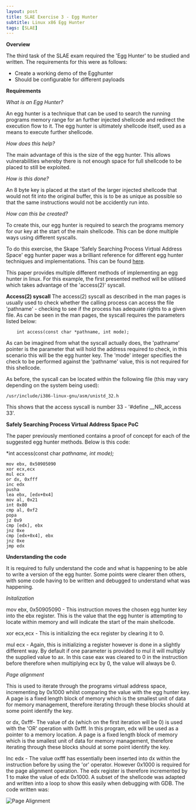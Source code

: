 ```yaml
---
layout: post
title: SLAE Exercise 3 - Egg Hunter
subtitle: Linux x86 Egg Hunter
tags: [SLAE]
---
```


**Overview**

The third task of the SLAE exam required the 'Egg Hunter' to be studied and written. The requirements for this were as follows:

- Create a working demo of the Egghunter
- Should be configurable for different payloads

**Requirements**

*What is an Egg Hunter?* 

An egg hunter is a technique that can be used to search the running programs memory range for an  further injected shellcode and redirect the execution flow to it. The egg hunter is ultimately shellcode itself, used as a means to execute further shellcode. 

*How does this help?*

The main advantage of this is the size of the egg hunter. This allows vulnerabilities whereby there is not enough space for full shellcode to be placed to still be exploited. 

*How is this done?*

An 8 byte key is placed at the start of the larger injected  shellcode that would not fit into the original buffer, this is to be as unique as possible so that the same instructions would not be accidently run into. 

*How can this be created?*

To create this, our egg hunter is required to search the programs memory for our key at the start of the main shellcode. This can be done multiple ways using different syscalls. 



To do this exercise, the Skape 'Safely Searching Process Virtual Address Space' egg hunter paper was a brilliant reference for different egg hunter techniques and implementations. This can be found [here](http://www.hick.org/code/skape/papers/egghunt-shellcode.pdf).

This paper provides multiple different methods of implementing an egg hunter in linux. For this example, the first presented method will be utilised which takes advantage of the 'access(2)' syscall. 


**Access(2) syscall**
The access(2) syscall as described in the man pages is usually used to check whether the calling process can access the file 'pathname' - checking to see if the process has adequate rights to a given file.  As can be seen in the man pages, the syscall requires the parameters listed below:

```
	int access(const char *pathname, int mode);
```

As can be imagined from what the syscall actually does, the 'pathname' pointer is the parameter that will hold the address required to check, in this scenario this will be the egg hunter key. The 'mode' integer specifies the check to be performed against the 'pathname' value, this is not required for this shellcode. 

As before, the syscall can be located within the following file (this may vary depending on the system being used):

	/usr/include/i386-linux-gnu/asm/unistd_32.h

This shows that the access syscall is number 33 - '#define __NR_access 33'. 


**Safely Searching Process Virtual Address Space PoC**

The paper previously mentioned contains a proof of concept for each of the suggested egg hunter methods. Below is this code:

  *int access(const char *pathname, int mode);*

```
mov ebx, 0x50905090
xor ecx,ecx
mul ecx
or dx, 0xfff
inc edx
pusha
lea ebx, [edx+0x4]
mov al, 0x21
int 0x80
cmp al, 0xf2
popa
jz 0x9
cmp [edx], ebx
jnz 0xe
cmp [edx+0x4], ebx
jnz 0xe
jmp edx
```

**Understanding the code**

It is required to fully understand the code and what is happening to be able to write a version of the egg hunter. Some points were clearer then others, with some code having to be written and debugged to understand what was happening. 

*Initalization*

mov ebx, 0x50905090 - This instruction moves the chosen egg hunter key into the ebx register. This is the value that the egg hunter is attempting to locate within memory and will indicate the start of the main shellcode. 

xor ecx,ecx - This is initializing the ecx register by clearing it to 0. 

mul ecx - Again, this is initializing a register however is done in a slightly different way. By default if one parameter is provided to mul it will multiply the supplied value to ax. In this case eax was cleared to 0 in the instruction before therefore when multiplying ecx by 0, the value will always be 0. 


*Page alignment*

This is used to iterate through the programs virtual address space, incrementing by 0x1000 whilst comparing the value with the egg hunter key. A page is a fixed length block of memory which is the smallest unit of data for memory management, therefore iterating through these blocks should at some point identify the key. 

or dx, 0xfff- The value of dx (which on the first iteration will be 0) is used with the 'OR' operation with 0xfff. In this program, edx will be used as a pointer to a memory location. A page is a fixed length block of memory which is the smallest unit of data for memory management, therefore iterating through these blocks should at some point identify the key. 

Inc edx - The value oxfff has essentially been inserted into dx within the instruction before by using the 'or' operator. However 0x1000 is required for the page alignment operation. The edx register is therefore incremented by 1 to make the value of edx 0x1000. A subset of the shellcode was adapted and written into a loop to show this easily when debugging with GDB. The code written was:

![Page Alignment]()


